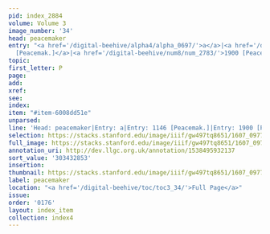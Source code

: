 ```yaml
---
pid: index_2884
volume: Volume 3
image_number: '34'
head: peacemaker
entry: "<a href='/digital-beehive/alpha4/alpha_0697/'>a</a>|<a href='/digital-beehive/num5/num_1563/'>1146
  [Peacemak.]</a>|<a href='/digital-beehive/num8/num_2783/'>1900 [Peacemak]</a>"
topic:
first_letter: P
page:
add:
xref:
see:
index:
item: "#item-6008dd51e"
unparsed:
line: 'Head: peacemaker|Entry: a|Entry: 1146 [Peacemak.]|Entry: 1900 [Peacemak]|#item-6008dd51e'
selection: https://stacks.stanford.edu/image/iiif/gw497tq8651/1607_0977/1766,2853,783,200/full/0/default.jpg
full_image: https://stacks.stanford.edu/image/iiif/gw497tq8651/1607_0977/full/full/0/default.jpg
annotation_uri: http://dev.llgc.org.uk/annotation/1538495932137
sort_value: '303432853'
insertion:
thumbnail: https://stacks.stanford.edu/image/iiif/gw497tq8651/1607_0977/1766,2853,783,200/150,/0/default.jpg
label: peacemaker
location: "<a href='/digital-beehive/toc/toc3_34/'>Full Page</a>"
issue:
order: '0176'
layout: index_item
collection: index4
---
```

